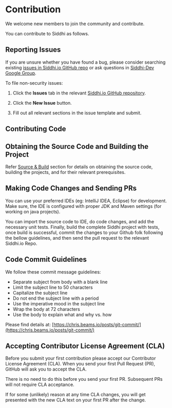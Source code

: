 # Contribution

We welcome new members to join the community and contribute. 

You can contribute to Siddhi as follows.

## Reporting Issues

If you are unsure whether you have found a bug, please consider searching existing [issues in Siddhi.io GitHub repo](https://github.com/issues?utf8=✓&q=is%3Aopen+is%3Aissue+archived%3Afalse+user%3Asiddhi-io) or ask questions in [Siddhi-Dev Google Group](https://groups.google.com/forum/#!forum/siddhi-dev).

To file non-security issues:

1. Click the **Issues** tab in the relevant [Siddhi.io GitHub repository](https://github.com/siddhi-io).

2. Click the **New Issue** button.

3. Fill out all relevant sections in the issue template and submit.

## Contributing Code 

## Obtaining the Source Code and Building the Project

Refer [Source & Build](../development/) section for details on obtaining the source code, building the projects, and for their relevant prerequisites.

## Making Code Changes and Sending PRs

You can use your preferred IDEs (eg: IntelliJ IDEA, Eclipse) for development. Make sure, the IDE is configured with proper JDK and Maven settings (for working on java projects). 

You can import the source code to IDE, do code changes, and add the necessary unit tests. Finally, build the complete Siddhi project with tests, once build is successful, commit the changes to your Github folk following the bellow guidelines, and then send the pull request to the relevant Siddhi.io Repo.

## Code Commit Guidelines

We follow these commit message guidelines:

* Separate subject from body with a blank line
* Limit the subject line to 50 characters
* Capitalize the subject line
* Do not end the subject line with a period
* Use the imperative mood in the subject line
* Wrap the body at 72 characters
* Use the body to explain what and why vs. how

Please find details at: [https://chris.beams.io/posts/git-commit/](https://chris.beams.io/posts/git-commit/)

## Accepting Contributor License Agreement (CLA)

Before you submit your first contribution please accept our Contributor License Agreement (CLA). When you send your first Pull Request (PR), GitHub will ask you to accept the CLA.

There is no need to do this before you send your first PR. Subsequent PRs will not require CLA acceptance.

If for some (unlikely) reason at any time CLA changes, you will get presented with the new CLA text on your first PR after the change.

